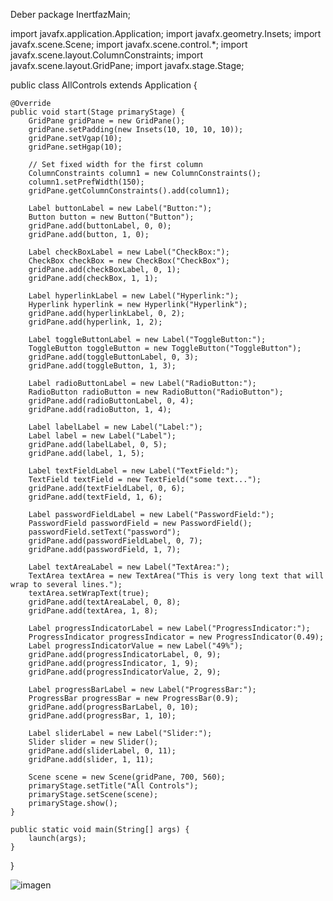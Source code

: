 Deber
package InertfazMain;

import javafx.application.Application;
import javafx.geometry.Insets;
import javafx.scene.Scene;
import javafx.scene.control.*;
import javafx.scene.layout.ColumnConstraints;
import javafx.scene.layout.GridPane;
import javafx.stage.Stage;

public class AllControls extends Application {

    @Override
    public void start(Stage primaryStage) {
        GridPane gridPane = new GridPane();
        gridPane.setPadding(new Insets(10, 10, 10, 10));
        gridPane.setVgap(10);
        gridPane.setHgap(10);

        // Set fixed width for the first column
        ColumnConstraints column1 = new ColumnConstraints();
        column1.setPrefWidth(150);
        gridPane.getColumnConstraints().add(column1);

        Label buttonLabel = new Label("Button:");
        Button button = new Button("Button");
        gridPane.add(buttonLabel, 0, 0);
        gridPane.add(button, 1, 0);

        Label checkBoxLabel = new Label("CheckBox:");
        CheckBox checkBox = new CheckBox("CheckBox");
        gridPane.add(checkBoxLabel, 0, 1);
        gridPane.add(checkBox, 1, 1);

        Label hyperlinkLabel = new Label("Hyperlink:");
        Hyperlink hyperlink = new Hyperlink("Hyperlink");
        gridPane.add(hyperlinkLabel, 0, 2);
        gridPane.add(hyperlink, 1, 2);

        Label toggleButtonLabel = new Label("ToggleButton:");
        ToggleButton toggleButton = new ToggleButton("ToggleButton");
        gridPane.add(toggleButtonLabel, 0, 3);
        gridPane.add(toggleButton, 1, 3);

        Label radioButtonLabel = new Label("RadioButton:");
        RadioButton radioButton = new RadioButton("RadioButton");
        gridPane.add(radioButtonLabel, 0, 4);
        gridPane.add(radioButton, 1, 4);

        Label labelLabel = new Label("Label:");
        Label label = new Label("Label");
        gridPane.add(labelLabel, 0, 5);
        gridPane.add(label, 1, 5);

        Label textFieldLabel = new Label("TextField:");
        TextField textField = new TextField("some text...");
        gridPane.add(textFieldLabel, 0, 6);
        gridPane.add(textField, 1, 6);

        Label passwordFieldLabel = new Label("PasswordField:");
        PasswordField passwordField = new PasswordField();
        passwordField.setText("password");
        gridPane.add(passwordFieldLabel, 0, 7);
        gridPane.add(passwordField, 1, 7);

        Label textAreaLabel = new Label("TextArea:");
        TextArea textArea = new TextArea("This is very long text that will wrap to several lines.");
        textArea.setWrapText(true);
        gridPane.add(textAreaLabel, 0, 8);
        gridPane.add(textArea, 1, 8);

        Label progressIndicatorLabel = new Label("ProgressIndicator:");
        ProgressIndicator progressIndicator = new ProgressIndicator(0.49);
        Label progressIndicatorValue = new Label("49%");
        gridPane.add(progressIndicatorLabel, 0, 9);
        gridPane.add(progressIndicator, 1, 9);
        gridPane.add(progressIndicatorValue, 2, 9);

        Label progressBarLabel = new Label("ProgressBar:");
        ProgressBar progressBar = new ProgressBar(0.9);
        gridPane.add(progressBarLabel, 0, 10);
        gridPane.add(progressBar, 1, 10);

        Label sliderLabel = new Label("Slider:");
        Slider slider = new Slider();
        gridPane.add(sliderLabel, 0, 11);
        gridPane.add(slider, 1, 11);

        Scene scene = new Scene(gridPane, 700, 560);
        primaryStage.setTitle("All Controls");
        primaryStage.setScene(scene);
        primaryStage.show();
    }

    public static void main(String[] args) {
        launch(args);
    }
}

![imagen](https://github.com/CristopherJimenezt/Deber/assets/169114304/c5660a42-e15b-4e8a-a1a0-96f1ba0af624)
